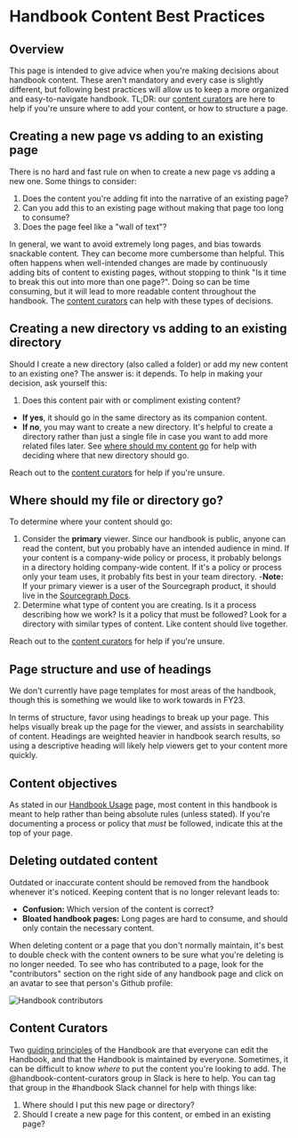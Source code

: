 # Handbook Content Best Practices

## Overview

This page is intended to give advice when you're making decisions about handbook content. These aren't mandatory and every case is slightly different, but following best practices will allow us to keep a more organized and easy-to-navigate handbook. TL;DR: our [content curators](#content-curators) are here to help if you're unsure where to add your content, or how to structure a page.

## Creating a new page vs adding to an existing page

There is no hard and fast rule on when to create a new page vs adding a new one. Some things to consider:
1. Does the content you're adding fit into the narrative of an existing page?
1. Can you add this to an existing page without making that page too long to consume?
1. Does the page feel like a "wall of text"?

In general, we want to avoid extremely long pages, and bias towards snackable content. They can become more cumbersome than helpful. This often happens when well-intended changes are made by continuously adding bits of content to existing pages, without stopping to think "Is it time to break this out into more than one page?". Doing so can be time consuming, but it will lead to more readable content throughout the handbook. The [content curators](#content-curators) can help with these types of decisions.

## Creating a new directory vs adding to an existing directory

Should I create a new directory (also called a folder) or add my new content to an existing one? The answer is: it depends. To help in making your decision, ask yourself this:

1. Does this content pair with or compliment existing content?
  - **If yes**, it should go in the same directory as its companion content.
  - **If no**, you may want to create a new directory. It's helpful to create a directory rather than just a single file in case you want to add more related files later. See [where should my content go](#where-should-my-content-go) for help with deciding where that new directory should go.

Reach out to the [content curators](#content-curators) for help if you're unsure. 

## Where should my file or directory go?

To determine where your content should go:

1. Consider the **primary** viewer. Since our handbook is public, anyone can read the content, but you probably have an intended audience in mind. If your content is a company-wide policy or process, it probably belongs in a directory holding company-wide content. If it's a policy or process only your team uses, it probably fits best in your team directory. 
  -**Note:** If your primary viewer is a user of the Sourcegraph product, it should live in the [Sourcegraph Docs](docs.sourcegraph.com).
1. Determine what type of content you are creating. Is it a process describing how we work? Is it a policy that must be followed? Look for a directory with similar types of content. Like content should live together.

Reach out to the [content curators](#content-curators) for help if you're unsure. 

## Page structure and use of headings

We don't currently have page templates for most areas of the handbook, though this is something we would like to work towards in FY23.

In terms of structure, favor using headings to break up your page. This helps visually break up the page for the viewer, and assists in searchability of content. Headings are weighted heavier in handbook search results, so using a descriptive heading will likely help viewers get to your content more quickly.

## Content objectives

As stated in our [Handbook Usage](../index.md#handbook-usage) page, most content in this handbook is meant to help rather than being absolute rules (unless stated). If you're documenting a process or policy that *must* be followed, indicate this at the top of your page.

## Deleting outdated content

Outdated or inaccurate content should be removed from the handbook whenever it's noticed. Keeping content that is no longer relevant leads to:
- **Confusion:** Which version of the content is correct?
- **Bloated handbook pages:** Long pages are hard to consume, and should only contain the necessary content.

When deleting content or a page that you don't normally maintain, it's best to double check with the content owners to be sure what you're deleting is no longer needed. To see who has contributed to a page, look for the "contributors" section on the right side of any handbook page and click on an avatar to see that person's Github profile:

![Handbook contributors](https://storage.googleapis.com/sourcegraph-assets/handbook/handbook-contributors.png)

## Content Curators

Two [guiding principles](../index.md#guiding-princples) of the Handbook are that everyone can edit the Handbook, and that the Handbook is maintained by everyone. Sometimes, it can be difficult to know *where* to put the content you're looking to add. The @handbook-content-curators group in Slack is here to help. You can tag that group in the #handbook Slack channel for help with things like:
1. Where should I put this new page or directory?
1. Should I create a new page for this content, or embed in an existing page?
